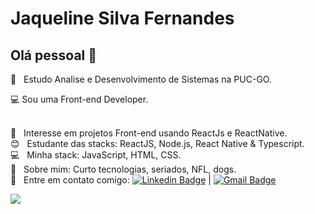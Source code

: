 


# Jaqueline Silva Fernandes

## Olá pessoal 👋

:rocket:  &nbsp; Estudo Analise e Desenvolvimento de Sistemas na PUC-GO.

:computer: Sou uma Front-end Developer.

 <br/> :purple_heart: &nbsp; Interesse em projetos Front-end usando ReactJs e ReactNative.
 <br/> :blush: &nbsp; Estudante das stacks: ReactJS, Node.js, React Native & Typescript.
 <br/> :computer: &nbsp; Minha stack: JavaScript, HTML, CSS.
 <br/> 💬  &nbsp; Sobre mim: Curto tecnologias, seriados, NFL, dogs.
 <br/> :email: &nbsp; Entre em contato comigo: [![Linkedin Badge](https://img.shields.io/badge/-JaquelineFernandes-blue?style=flat-square&logo=Linkedin&logoColor=white&link=https://www.linkedin.com/in/jaquelinefernandes/)](https://www.linkedin.com/in/jaquelinefernandes//) 
| 
[![Gmail Badge](https://img.shields.io/badge/-jaquelinefernandes6@gmail.com-c14438?style=flat-square&logo=Gmail&logoColor=white&link=mailto:tgmarinho@gmail.com)](mailto:tgmarinho@gmail.com)

<a href="https://api.whatsapp.com/send?phone=5562981013929&text=Olá, Jaqueline!" alt="Whatsapp">
    <img src="https://img.shields.io/badge/-Whatsapp-15d366?style=flat&labelColor=25d366&logo=whatsapp&logoColor=white"/>
  </a>
